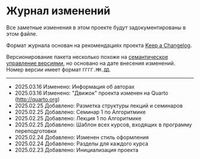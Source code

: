 # Журнал изменений

Все заметные изменения в этом проекте будут задокументированы в этом файле.

Формат журнала основан на рекомендациях проекта
[Keep a Changelog](https://keepachangelog.com/ru/1.1.0/).

Версионирование пакета несколько похоже на
[семантическое управление версиями](https://semver.org/lang/ru/),
но основано на дате внесения изменений.
Номер версии имеет формат `ГГГГ.ММ.ДД`.

---

<!--
- 202x.xx.xx Добавлено:
- 202x.xx.xx Изменено:
- 202x.xx.xx Устарело:
- 202x.xx.xx Удалено:
- 202x.xx.xx Исправлено:
- 202x.xx.xx Безопасность:
-->

- 2025.03.16 Изменено: Информация об авторах
- 2025.03.16 Изменено: "Движок" проекта изменен на Quarto (http://quarto.org)
- 2025.02.25 Добавлено: Разметка структуры лекций и семинаров
- 2025.02.25 Добавлено: Семинар 1 по Алгоритмике
- 2025.02.25 Добавлено: Лекция 1 по Алгоритмике
- 2025.02.25 Добавлено: Шаблон всех курсов, входящих в программу переподготовки
- 2025.02.24 Добавлено: Изменен стиль оформления
- 2025.02.24 Добавлено: Разделы для каждого курса
- 2025.02.23 Добавлено: Инициализация проекта
